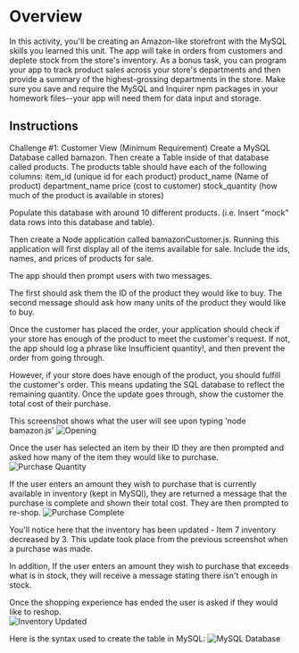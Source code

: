 # Overview
 In this activity, you'll be creating an Amazon-like storefront with the MySQL skills you learned this unit. The app will take in orders from customers and deplete stock from the store's inventory. As a bonus task, you can program your app to track product sales across your store's departments and then provide a summary of the highest-grossing departments in the store.
 Make sure you save and require the MySQL and Inquirer npm packages in your homework files--your app will need them for data input and storage.


## Instructions

Challenge #1: Customer View (Minimum Requirement)
Create a MySQL Database called bamazon.
Then create a Table inside of that database called products.
The products table should have each of the following columns:
item_id (unique id for each product)
product_name (Name of product)
department_name
price (cost to customer)
stock_quantity (how much of the product is available in stores)

Populate this database with around 10 different products. (i.e. Insert "mock" data rows into this database and table).

Then create a Node application called bamazonCustomer.js. Running this application will first display all of the items available for sale. Include the ids, names, and prices of products for sale.

The app should then prompt users with two messages.

The first should ask them the ID of the product they would like to buy.
The second message should ask how many units of the product they would like to buy.

Once the customer has placed the order, your application should check if your store has enough of the product to meet the customer's request. If not, the app should log a phrase like Insufficient quantity!, and then prevent the order from going through.


However, if your store does have enough of the product, you should fulfill the customer's order.
This means updating the SQL database to reflect the remaining quantity.
Once the update goes through, show the customer the total cost of their purchase.
<br>

This screenshot shows what the user will see upon typing 'node bamazon.js'
![Opening](https://github.com/framples33/bamazon/blob/master/Images/Image1.png)




Once the user has selected an item by their ID they are then prompted and asked how many of the item they would like to purchase.
![Purchase Quantity](https://github.com/framples33/bamazon/blob/master/Images/Image2.png)




If the user enters an amount they wish to purchase that is currently available in inventory (kept in MySQl), they are returned a message that the purchase is complete and shown their total cost.  They are then prompted to re-shop. 
![Purchase Complete](https://github.com/framples33/bamazon/blob/master/Images/Image3.png)




You'll notice here that the inventory has been updated - Item 7 inventory decreased by 3.  This update took place from the previous screenshot when a purchase was made. 

In addition, If the user enters an amount they wish to purchase that exceeds what is in stock, they will receive a message stating there isn't enough in stock.  

Once the shopping experience has ended the user is asked if they would like to reshop.  
![Inventory Updated](https://github.com/framples33/bamazon/blob/master/Images/Image5.png)


Here is the syntax used to create the table in MySQL:
![MySQL Database](https://github.com/framples33/bamazon/blob/master/Images/mysqlscreenshot.png)



